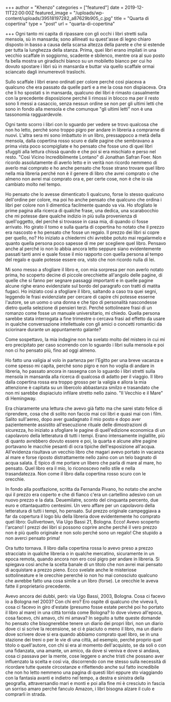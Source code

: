 +++
author = "Khenzo"
categories = ["featured"]
date = 2019-12-11T22:00:00Z
featured_image = "/uploads/wp-content/uploads/39518197282_a87629b905_c.jpg"
title = "Quarta di copertina"
type = "post"
url = "quarta-di-copertina"

+++
Ogni tanto mi capita di ripassare con gli occhi i libri stretti sulla mensola, sù in mansarda; sono allineati su quest'asse di legno chiaro disposto in basso a causa della scarsa altezza della parete e che si estende per tutta la lunghezza della stanza. Prima, quei libri erano impilati in una vecchio scaffale in soggiorno, scadente e sbilenco, mentre ora al suo posto fa bella mostra un giradischi bianco su un mobiletto bianco per cui ho dovuto spostare i libri sù in mansarda e buttar via quello scaffale ormai sciancato dagli innumerevoli traslochi. 

Sullo scaffale i libri erano ordinati per colore perché così piaceva a qualcuno che era passato da quelle parti e a me la cosa non dispiaceva. Ora che li ho spostati s in mansarda, qualcuno dei libri è rimasto casualmente con la precedente disposizione perché li rimossi in blocco ma per il resto sono lì messi a casaccio, senza nessun ordine se non per gli ultimi letti che sono in fondo alla mensola e che comunque "gli ultimi letti" non è una tassonomia ragguardevole. 

Ogni tanto scorro i libri con lo sguardo per vedere se trovo qualcosa che non ho letto, perché sono troppo pigro per andare in libreria a comprarne di nuovi. L'altra sera mi sono imbattuto in un libro, pressappoco a metà della mensola, dalla copertina rosso scuro e dalle pagine che sembravano a prima vista poco scompigliate e ho pensato che fosse uno di quei libri sfuggiti alla lettura chissà quando e che poi si era mischiato e perso nel resto. "Così Vicino Incredibilmente Lontano" di Jonathan Safran Foer. Non ricordo assolutamente di averlo letto e in verità non ricordo nemmeno di averlo mai comprato e ho anche pensato che fosse strano trovare quel libro nella mia libreria perché non è il genere di libro che avrei comprato o che almeno non avrei mai comprato ora e, per certe cose, non è che io sia cambiato molto nel tempo. 

Ho pensato che lo avesse dimenticato lì qualcuno, forse lo stesso qualcuno dell'ordine per colore, ma poi ho anche pensato che qualcuno che ordina i libri per colore non li dimentica facilmente quando va via. Ho sfogliato le prime pagina alla ricerca di qualche frase, una dedica, una scarabocchio che mi potesse dare qualche indizio in più sulla provenienza di quell'oggetto, del perché si trovasse in casa mia, di quando ci fosse arrivato. Ho girato il tomo e sulla quarta di copertina ho notato che il prezzo era nascosto e ho pensato che fosse un regalo. Il prezzo dei libri si copre per quello, no? Ho iniziato a chiedermi chi avrebbe potuto mai regalarmelo e quanto quella persona poco sapesse di me per scegliere quel libro. Pensavo anche al perché io non lo abbia ancora letto seppure siano evidentemente passati tanti anni e quale fosse il mio rapporto con quella persona al tempo del regalo e quale potesse essere ora, visto che non ricordo nulla di lei.

Mi sono messo a sfogliare il libro e, con mia sorpresa per non averlo notato prima, ho scoperto decine di piccole orecchiette all'angolo delle pagine, di quelle che si fanno per segnare passaggi importanti e in quelle pagine alcune righe erano evidenziate sul bordo del paragrafo con tratti di matita fugaci. Ho iniziato così a sfogliare il libro, saltando a caso tra quei segni, leggendo le frasi evidenziate per cercare di capire chi potesse esserne l'autore, se un uomo o una donna e che tipo di personalità nascondesse dietro quella selezione di pensieri terzi. Perché sottolineare frasi di un romanzo come fosse un manuale universitario, mi chiedo. Quella persona sarebbe stata interrogata a fine trimestre o cercava frasi ad effetto da usare in qualche conversazione intellettuale con gli amici o concetti romantici da sciorinare durante un appuntamento galante? 

Come sospettavo, la mia indagine non ha svelato molto del mistero in cui mi ero precipitato per caso scorrendo con lo sguardo i libri sulla mensola e poi non ci ho pensato più, fino ad oggi almeno. 

Ho fatto una valigia al volo in partenza per l'Egitto per una breve vacanza e come spesso mi capita, perché sono pigro e non ho voglia di andare in libreria, ho passato ancora in rassegna con lo sguardo i libri stretti sulla mensola in mansarda alla ricerca di qualcosa di adatto per il viaggio. Il libro dalla copertina rossa era troppo grosso per la valigia e allora la mia attenzione è capitata su un libercolo abbastanza smilzo e trasandato che non mi sarebbe dispiaciuto infilare stretto nello zaino. "Il Vecchio e il Mare" di Hemingway. 

Era chiaramente una lettura che avevo già fatto ma che sarei stato felice di riprendere, cosa che di solito non faccio mai coi libri e quasi mai con i film. Salito sull'aereo, dopo aver guadagnato il mio posto e dopo aver pazientemente assistito all'esecuzione rituale delle dimostrazioni di sicurezza, ho iniziato a sfogliare le pagine  di quell'edizione economica di un capolavoro della letteratura di tutti i tempi. Erano intensamente ingiallite, più di quanto avrebbero dovuto essere e poi, la quarta e alcune altre pagine portavano le macchie pesanti di ocra tipiche dell'esposizione all'acqua. All'evidenza risultava un vecchio libro che magari avevo portato in vacanza al mare e forse riposto distrattamente nello zaino con un telo bagnato di acqua salata. È tipico di me portare un libero che parla di mare al mare, ho pensato.  Quel libro era il mio, lo riconoscevo nello stile e nella trasandatezza. Non come il libro dalla copertina rosso scuro con le orecchie.

In fondo alla postfazione, scritta da Fernanda Pivano, ho notato che anche qui il prezzo era coperto e che di fianco c'era un cartellino adesivo con un nuovo prezzo e la data. Deuemilatre, sconto del cinquanta percento, due euro e ottantaquattro centesimi. Un vero affare per un capolavoro della letteratura di tutti i tempi, ho pensato. Sul prezzo originale campeggiava a far da copertura il logo blu della libreria dove evidentemente ho comprato quel libro: Gullivertown, Via Ugo Bassi 21, Bologna. Ecco! Avevo scoperto l'arcano! I prezzi dei libri si possono coprire anche perché il vero prezzo non è più quello originale e non solo perché sono un regalo! Che stupido a non averci pensato prima! 

Ora tutto tornava. Il libro dalla copertina rossa lo avevo preso a prezzo stracciato in qualche libreria o in qualche mercatino, sicuramente in un epoca remota,  quando ancora non ero così pigro per andare in libreria. Si spiegava così anche la scelta banale di un titolo che non avrei mai pensato di acquistare a prezzo pieno. Ecco svelate anche le misteriose sottolineature e le orecchie pererché io non ho mai conosciuto qualcuno che avrebbe fatto una cosa simile a un libro (forse). Le orecchie le aveva fatte il proprietario precedente.

Avevo ancora dei dubbi, però:  via Ugo Bassi, 2003, Bologna. Cosa ci facevo io a Bologna nel 2003? Con chi ero? Ero ospite di qualcuno che viveva lì, cosa ci facevo in giro d'estate (presumo fosse estate perché poi ho portato il libro al mare) in una città torrida come Bologna? Io dove vivevo all'epoca, cosa facevo, chi amavo, chi mi amava? In seguito a tutte queste domande ho pensato che bisognerebbe tenere un diario dei propri libri, non un diario dove ci si scrive la recensione, se ci è piaciuto o meno il libro, ma un diario dove scrivere dove si era quando abbiamo comprato quel libro, se in una stazione dei treni o per le vie di una città, ad esempio, perché proprio quel titolo o quell'autore, con chi si era al momento dell'acquisto, se da soli o con una fidanzata, una amante, un amico, da dove si veniva e dove si andava, cosa ci passava per la mente, cose leggere o anche tristi che possano aver influenzato la scelta e così via, discorrendo con me stesso sulla necessità di ricordare tutte queste circostanze e riflettendo anche sul fatto incredibile che non ho letto nemmeno una pagina di questi libri eppure sto viaggiando con la fantasia avanti e indietro nel tempo, a destra e sinistra della geografia, attraversandio mari e monti e poi alla fine mi è cresciuto in fascia un sorriso amaro perché fanculo Amazon, i libri bisogna alzare il culo e comprarli in strada.